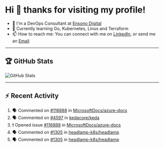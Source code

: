 # Hi 👋 thanks for visiting my profile!

- 💼 I'm a DevOps Consultant at [Ensono Digital](https://www.ensonodigital.com/)
- 🌱 Currently learning Go, Kubernetes, Linux and Terraform
- 📫 How to reach me: You can connect with me on [LinkedIn](https://www.linkedin.com/in/thepaulmacca/), or send me an [Email](mailto:pm@thepaulmacca.com)

---

## :trophy: GitHub Stats

![GitHub Stats](https://github-readme-stats.vercel.app/api?username=thepaulmacca&count_private=true&show_icons=true&theme=dark)

---

## :zap: Recent Activity

<!--START_SECTION:activity-->
1. 🗣 Commented on [#116888](https://github.com/MicrosoftDocs/azure-docs/issues/116888#issuecomment-1804739753) in [MicrosoftDocs/azure-docs](https://github.com/MicrosoftDocs/azure-docs)
2. 🗣 Commented on [#4597](https://github.com/kedacore/keda/issues/4597#issuecomment-1802288867) in [kedacore/keda](https://github.com/kedacore/keda)
3. ❗ Opened issue [#116888](https://github.com/MicrosoftDocs/azure-docs/issues/116888) in [MicrosoftDocs/azure-docs](https://github.com/MicrosoftDocs/azure-docs)
4. 🗣 Commented on [#1305](https://github.com/headlamp-k8s/headlamp/issues/1305#issuecomment-1791411532) in [headlamp-k8s/headlamp](https://github.com/headlamp-k8s/headlamp)
5. 🗣 Commented on [#1305](https://github.com/headlamp-k8s/headlamp/issues/1305#issuecomment-1791129242) in [headlamp-k8s/headlamp](https://github.com/headlamp-k8s/headlamp)
<!--END_SECTION:activity-->
